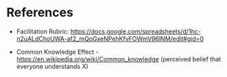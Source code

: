 # References

- Facilitation Rubric: https://docs.google.com/spreadsheets/d/1hc-n2uALdChoUWA-af2_mQoGxeNPehKfvFOWmV96lNM/edit#gid=0

- Common Knowledge Effect - https://en.wikipedia.org/wiki/Common_knowledge (perceived belief that everyone understands X)
